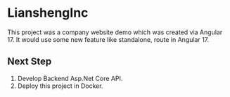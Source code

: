 # LianshengInc

This project was a company website demo which was created via Angular 17. 
It would use some new feature like standalone, route in Angular 17.

## Next Step
1. Develop Backend Asp.Net Core API.
2. Deploy this project in Docker.

